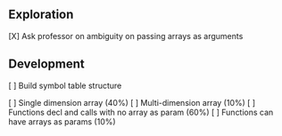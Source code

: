 Exploration
---
[X] Ask professor on ambiguity on passing arrays as arguments

Development
---
[ ] Build symbol table structure

[ ] Single dimension array (40%)
[ ] Multi-dimension array (10%)
[ ] Functions decl and calls with no array as param (60%)
[ ] Functions can have arrays as params (10%)